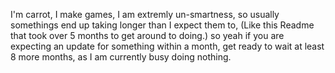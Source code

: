 I'm carrot, I make games, I am extremly un-smartness, so usually somethings end up taking longer than I expect them to, (Like this Readme that took over 5 months to get around to doing.) so yeah if you are expecting an update for something within a month, get ready to wait at least 8 more months, as I am currently busy doing nothing. 
